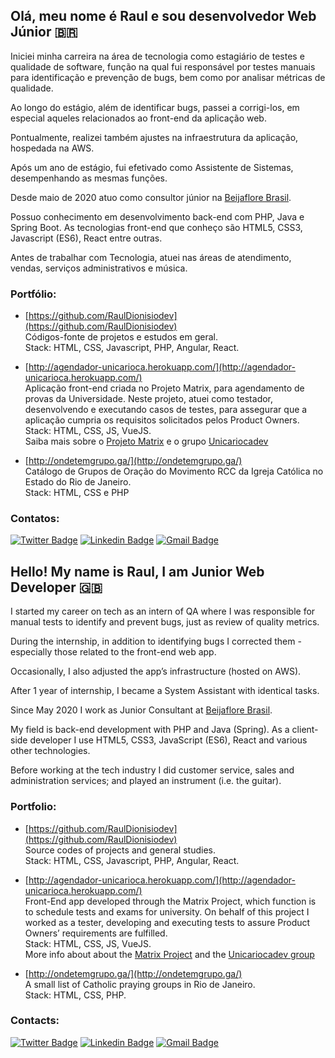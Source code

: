 ## Olá, meu nome é Raul e sou desenvolvedor Web Júnior 🇧🇷

Iniciei minha carreira na área de tecnologia como estagiário de testes e qualidade de software,
função na qual fui responsável por testes manuais para identificação e prevenção de bugs, bem
como por analisar métricas de qualidade. 	

Ao longo do estágio, além de identificar bugs, passei a corrigi-los, em especial aqueles relacionados ao front-end da aplicação web.

Pontualmente, realizei também ajustes na infraestrutura da aplicação, hospedada na AWS.

Após um ano de estágio, fui efetivado como Assistente de Sistemas, desempenhando as mesmas funções.

Desde maio de 2020 atuo como consultor júnior na [Beijaflore Brasil](https://www.beijaflore.com/pt/).

Possuo conhecimento em desenvolvimento back-end com PHP, Java e Spring Boot. As tecnologias front-end que conheço são HTML5, CSS3, Javascript (ES6), React entre outras. 

Antes de trabalhar com Tecnologia, atuei nas áreas de atendimento, vendas, serviços administrativos e música.

### Portfólio:

- [https://github.com/RaulDionisiodev](https://github.com/RaulDionisiodev)  
   Códigos-fonte de projetos e estudos em geral.  
   Stack: HTML, CSS, Javascript, PHP, Angular, React.

- [http://agendador-unicarioca.herokuapp.com/](http://agendador-unicarioca.herokuapp.com/)  
   Aplicação front-end criada no Projeto Matrix, para agendamento de provas da Universidade.
   Neste projeto, atuei como testador, desenvolvendo e executando casos de testes, para assegurar que a aplicação cumpria os requisitos solicitados pelos Product  Owners.  
   Stack: HTML, CSS, JS, VueJS.  
   Saiba mais sobre o [Projeto Matrix](https://unicariocadev.github.io/ProjetoMatrix/) e o grupo [Unicariocadev](https://github.com/UnicariocaDev)

- [http://ondetemgrupo.ga/](http://ondetemgrupo.ga/)  
   Catálogo de Grupos de Oração do Movimento RCC da Igreja Católica no Estado do Rio de Janeiro.  
   Stack: HTML, CSS e PHP

### Contatos:

[![Twitter Badge](https://img.shields.io/badge/-@rauldionisiodev-1ca0f1?style=flat-square&labelColor=1ca0f1&logo=twitter&logoColor=white&link=https://twitter.com/rauldionisiodev)](https://twitter.com/rauldionisiodev) [![Linkedin Badge](https://img.shields.io/badge/-Raul-blue?style=flat-square&logo=Linkedin&logoColor=white&link=https://www.linkedin.com/in/rauldionisio/)](https://www.linkedin.com/in/rauldionisio/) [![Gmail Badge](https://img.shields.io/badge/-rauldionisiosh@gmail.com-c14438?style=flat-square&logo=Gmail&logoColor=white&link=mailto:rauldionisiosh@gmail.com)](mailto:rauldionisiosh@gmail.com)



## Hello! My name is Raul, I am Junior Web Developer 🇬🇧

I started my career on tech as an intern of QA where I was responsible for manual tests to identify and prevent bugs, just as review of quality metrics.

During the internship, in addition to identifying bugs I corrected them - especially those related to the front-end web app. 

Occasionally, I also adjusted the app’s infrastructure (hosted on AWS).

After 1 year of internship, I became a System Assistant with identical tasks. 

Since May 2020 I work as Junior Consultant at [Beijaflore Brasil](https://www.beijaflore.com/pt/). 

My field is back-end development with PHP and Java (Spring). As a client-side developer I use HTML5, CSS3, JavaScript (ES6), React and various other technologies. 

Before working at the tech industry I did customer service, sales and administration services; and played an instrument (i.e. the guitar).

### Portfolio:

- [https://github.com/RaulDionisiodev](https://github.com/RaulDionisiodev)  
    Source codes of projects and general studies.  
    Stack: HTML, CSS, Javascript, PHP, Angular, React.  
    
- [http://agendador-unicarioca.herokuapp.com/](http://agendador-unicarioca.herokuapp.com/)  
   Front-End app developed through the Matrix Project, which function is to schedule tests and exams for university.
   On behalf of this project I worked as a tester, developing and executing tests to assure Product Owners’ requirements are fulfilled.  
   Stack: HTML, CSS, JS, VueJS.   
   More info about about the [Matrix Project](https://unicariocadev.github.io/ProjetoMatrix/) and the [Unicariocadev group](https://github.com/UnicariocaDev)

- [http://ondetemgrupo.ga/](http://ondetemgrupo.ga/)  
   A small list of Catholic praying groups in Rio de Janeiro.  
   Stack: HTML, CSS, PHP.


### Contacts:

[![Twitter Badge](https://img.shields.io/badge/-@rauldionisiodev-1ca0f1?style=flat-square&labelColor=1ca0f1&logo=twitter&logoColor=white&link=https://twitter.com/rauldionisiodev)](https://twitter.com/rauldionisiodev) [![Linkedin Badge](https://img.shields.io/badge/-Raul-blue?style=flat-square&logo=Linkedin&logoColor=white&link=https://www.linkedin.com/in/rauldionisio/)](https://www.linkedin.com/in/rauldionisio/) [![Gmail Badge](https://img.shields.io/badge/-rauldionisiosh@gmail.com-c14438?style=flat-square&logo=Gmail&logoColor=white&link=mailto:rauldionisiosh@gmail.com)](mailto:rauldionisiosh@gmail.com)
